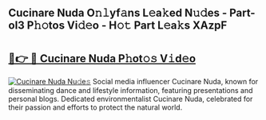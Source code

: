 ## Cucinare Nuda O𝚗𝚕yf𝚊ns L𝚎a𝚔ed N𝚞𝚍es - Part-oI3 P𝚑𝚘tos Vi𝚍𝚎o - H𝚘𝚝 Part L𝚎a𝚔s XAzpF

# <h2><a href="http://kf3dip.oniu.top/?m=Cucinare+Nuda">🔗👉 🔴 Cucinare Nuda P𝚑ot𝚘𝚜 V𝚒d𝚎o</a></h2>

[![Cucinare Nuda Nu𝚍e𝚜](https://i.imgur.com/0qMVB7G.gif)](http://kf3dip.oniu.top/?m=Cucinare+Nuda)
Social media influencer Cucinare Nuda, known for disseminating dance and lifestyle information, featuring presentations and personal blogs. Dedicated environmentalist Cucinare Nuda, celebrated for their passion and efforts to protect the natural world.  
